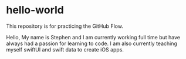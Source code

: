# hello-world
This repository is for practicing the GitHub Flow.

Hello, My name is Stephen and I am currently working full time but have always had a passion for learning to code. I am also currently teaching myself swiftUI and swift data to create iOS apps.
